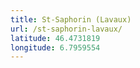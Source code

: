 ```yaml
---
title: St-Saphorin (Lavaux)
url: /st-saphorin-lavaux/
latitude: 46.4731819
longitude: 6.7959554
---
```

